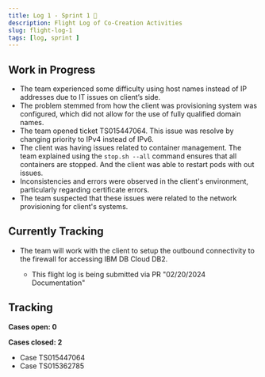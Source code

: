 ```yaml
---
title: Log 1 - Sprint 1 🛫
description: Flight Log of Co-Creation Activities
slug: flight-log-1
tags: [log, sprint ]
---
```


## Work in Progress

- The team experienced some difficulty using host names instead of IP addresses due to IT issues on client’s side.
- The problem stemmed from how the client was provisioning system was configured, which did not allow for the use of fully qualified domain names.
- The team opened ticket TS015447064. This issue was resolve by changing priority to IPv4 instead of IPv6.
- The client was having issues related to container management. The team explained using the `stop.sh --all` command ensures that all containers are stopped. And the client was able to restart pods with out issues.
- Inconsistencies and errors were observed in the client's environment, particularly regarding certificate errors.
- The team suspected that these issues were related to the network provisioning for client's systems.

## Currently Tracking
- The team will work with the client to setup the outbound connectivity to the firewall for accessing IBM DB Cloud DB2.

    - This flight log is being submitted via PR "02/20/2024 Documentation"

## Tracking
**Cases open: 0**

**Cases closed: 2**
  - Case TS015447064
  - Case TS015362785